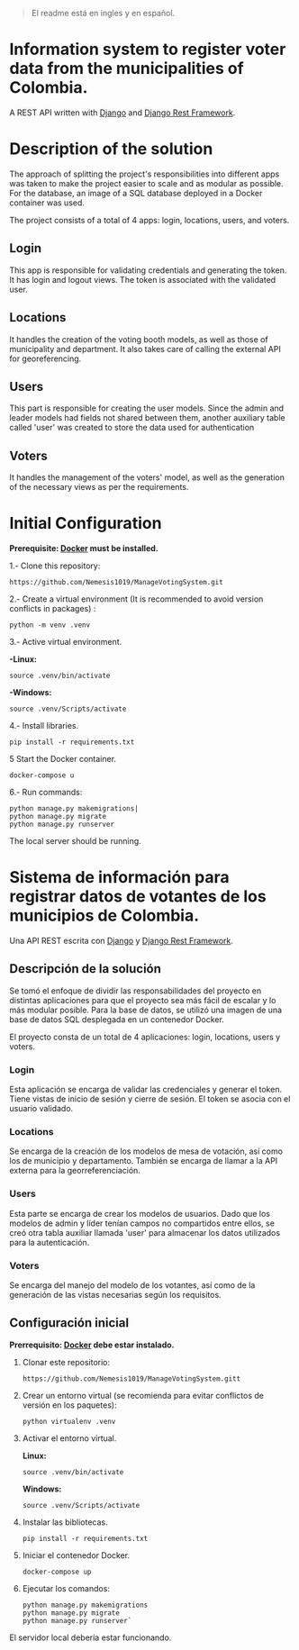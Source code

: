 >El readme está en ingles y en español.

# Information system to register voter data from the municipalities of Colombia.

A REST API written with [Django](https://www.djangoproject.com/) and [Django Rest Framework](https://www.django-rest-framework.org/).


#  Description of the solution
The approach of splitting the project's responsibilities into different apps was taken to make the project easier to scale and as modular as possible. For the database, an image of a SQL database deployed in a Docker container was used.

The project consists of a total of 4 apps: login, locations, users, and voters.

Login
--
This app is responsible for validating credentials and generating the token. It has login and logout views. The token is associated with the validated user.

Locations
--
It handles the creation of the voting booth models, as well as those of municipality and department. It also takes care of calling the external API for georeferencing.

Users
--
This part is responsible for creating the user models. Since the admin and leader models had fields not shared between them, another auxiliary table called 'user' was created to store the data used for authentication

Voters
--
It handles the management of the voters' model, as well as the generation of the necessary views as per the requirements.


# Initial Configuration
**Prerequisite: [Docker](https://docs.docker.com/engine/install/) must be installed.**

1.- Clone this repository:
 
	https://github.com/Nemesis1019/ManageVotingSystem.git

  
2.- Create a virtual environment (It is recommended to avoid version conflicts in packages) :

	python -m venv .venv

3.- Active virtual environment.

**-Linux:**

	source .venv/bin/activate
**-Windows:**

	source .venv/Scripts/activate
  

4.- Install libraries.

  

	pip install -r requirements.txt

5 Start the Docker container. 
				
	docker-compose u


6.- Run commands:

	python manage.py makemigrations|
	python manage.py migrate
	python manage.py runserver

The local server should be running.

# Sistema de información para registrar datos de votantes de los municipios de Colombia.

Una API REST escrita con [Django](https://www.djangoproject.com/) y [Django Rest Framework](https://www.django-rest-framework.org/).

## Descripción de la solución

Se tomó el enfoque de dividir las responsabilidades del proyecto en distintas aplicaciones para que el proyecto sea más fácil de escalar y lo más modular posible. Para la base de datos, se utilizó una imagen de una base de datos SQL desplegada en un contenedor Docker.

El proyecto consta de un total de 4 aplicaciones: login, locations, users y voters.

### Login

Esta aplicación se encarga de validar las credenciales y generar el token. Tiene vistas de inicio de sesión y cierre de sesión. El token se asocia con el usuario validado.

### Locations

Se encarga de la creación de los modelos de mesa de votación, así como los de municipio y departamento. También se encarga de llamar a la API externa para la georreferenciación.

### Users

Esta parte se encarga de crear los modelos de usuarios. Dado que los modelos de admin y líder tenían campos no compartidos entre ellos, se creó otra tabla auxiliar llamada 'user' para almacenar los datos utilizados para la autenticación.

### Voters

Se encarga del manejo del modelo de los votantes, así como de la generación de las vistas necesarias según los requisitos.

## Configuración inicial

**Prerrequisito: [Docker](https://docs.docker.com/engine/install/) debe estar instalado.**

1.  Clonar este repositorio:
    

    `https://github.com/Nemesis1019/ManageVotingSystem.gitt` 
    
2.  Crear un entorno virtual (se recomienda para evitar conflictos de versión en los paquetes):
    
    
    `python virtualenv .venv` 
    
3.  Activar el entorno virtual.
    
    **Linux:**
    
    
    `source .venv/bin/activate` 
    
    **Windows:**
    
    
    `source .venv/Scripts/activate` 
    
4.  Instalar las bibliotecas.
    
    
    `pip install -r requirements.txt` 
    
5.  Iniciar el contenedor Docker.
    
   
    
    `docker-compose up` 
    
6.  Ejecutar los comandos:
    
 
    
	    python manage.py makemigrations
	    python manage.py migrate
	    python manage.py runserver` 
    

El servidor local debería estar funcionando.
